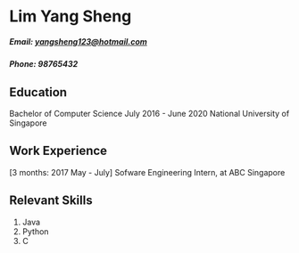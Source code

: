 # Lim Yang Sheng
##### Email: yangsheng123@hotmail.com
##### Phone: 98765432

## Education
Bachelor of Computer Science
July 2016 - June 2020
National University of Singapore

## Work Experience

[3 months: 2017 May - July] Sofware Engineering Intern, at ABC Singapore


## Relevant Skills

1. Java
2. Python
3. C